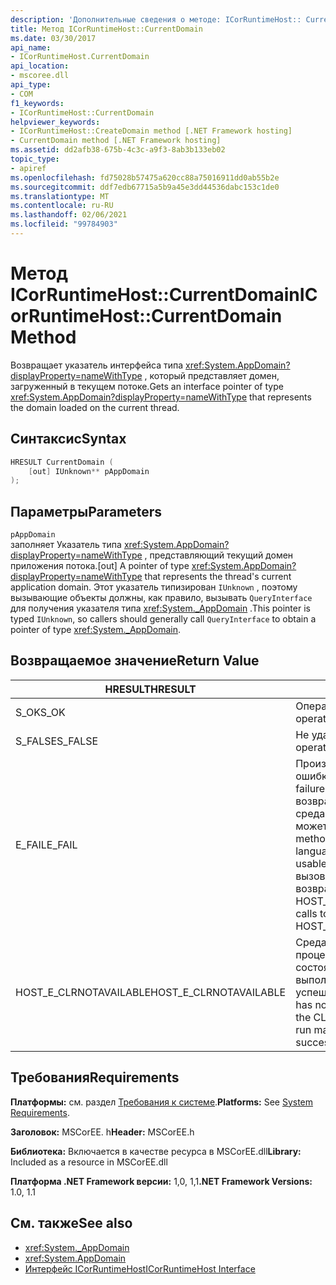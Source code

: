 ```yaml
---
description: 'Дополнительные сведения о методе: ICorRuntimeHost:: CurrentDomain'
title: Метод ICorRuntimeHost::CurrentDomain
ms.date: 03/30/2017
api_name:
- ICorRuntimeHost.CurrentDomain
api_location:
- mscoree.dll
api_type:
- COM
f1_keywords:
- ICorRuntimeHost::CurrentDomain
helpviewer_keywords:
- ICorRuntimeHost::CreateDomain method [.NET Framework hosting]
- CurrentDomain method [.NET Framework hosting]
ms.assetid: dd2afb38-675b-4c3c-a9f3-8ab3b133eb02
topic_type:
- apiref
ms.openlocfilehash: fd75028b57475a620cc88a75016911dd0ab55b2e
ms.sourcegitcommit: ddf7edb67715a5b9a45e3dd44536dabc153c1de0
ms.translationtype: MT
ms.contentlocale: ru-RU
ms.lasthandoff: 02/06/2021
ms.locfileid: "99784903"
---
```

# <a name="icorruntimehostcurrentdomain-method"></a><span data-ttu-id="0347c-103">Метод ICorRuntimeHost::CurrentDomain</span><span class="sxs-lookup"><span data-stu-id="0347c-103">ICorRuntimeHost::CurrentDomain Method</span></span>

<span data-ttu-id="0347c-104">Возвращает указатель интерфейса типа <xref:System.AppDomain?displayProperty=nameWithType> , который представляет домен, загруженный в текущем потоке.</span><span class="sxs-lookup"><span data-stu-id="0347c-104">Gets an interface pointer of type <xref:System.AppDomain?displayProperty=nameWithType> that represents the domain loaded on the current thread.</span></span>  
  
## <a name="syntax"></a><span data-ttu-id="0347c-105">Синтаксис</span><span class="sxs-lookup"><span data-stu-id="0347c-105">Syntax</span></span>  
  
```cpp  
HRESULT CurrentDomain (  
    [out] IUnknown** pAppDomain  
);  
```  
  
## <a name="parameters"></a><span data-ttu-id="0347c-106">Параметры</span><span class="sxs-lookup"><span data-stu-id="0347c-106">Parameters</span></span>  

 `pAppDomain`  
 <span data-ttu-id="0347c-107">заполняет Указатель типа <xref:System.AppDomain?displayProperty=nameWithType> , представляющий текущий домен приложения потока.</span><span class="sxs-lookup"><span data-stu-id="0347c-107">[out] A pointer of type <xref:System.AppDomain?displayProperty=nameWithType> that represents the thread's current application domain.</span></span> <span data-ttu-id="0347c-108">Этот указатель типизирован `IUnknown` , поэтому вызывающие объекты должны, как правило, вызывать `QueryInterface` для получения указателя типа <xref:System._AppDomain> .</span><span class="sxs-lookup"><span data-stu-id="0347c-108">This pointer is typed `IUnknown`, so callers should generally call `QueryInterface` to obtain a pointer of type <xref:System._AppDomain>.</span></span>  
  
## <a name="return-value"></a><span data-ttu-id="0347c-109">Возвращаемое значение</span><span class="sxs-lookup"><span data-stu-id="0347c-109">Return Value</span></span>  
  
|<span data-ttu-id="0347c-110">HRESULT</span><span class="sxs-lookup"><span data-stu-id="0347c-110">HRESULT</span></span>|<span data-ttu-id="0347c-111">Описание:</span><span class="sxs-lookup"><span data-stu-id="0347c-111">Description</span></span>|  
|-------------|-----------------|  
|<span data-ttu-id="0347c-112">S_OK</span><span class="sxs-lookup"><span data-stu-id="0347c-112">S_OK</span></span>|<span data-ttu-id="0347c-113">Операция выполнена успешно.</span><span class="sxs-lookup"><span data-stu-id="0347c-113">The operation was successful.</span></span>|  
|<span data-ttu-id="0347c-114">S_FALSE</span><span class="sxs-lookup"><span data-stu-id="0347c-114">S_FALSE</span></span>|<span data-ttu-id="0347c-115">Не удалось завершить операцию.</span><span class="sxs-lookup"><span data-stu-id="0347c-115">The operation failed to complete.</span></span>|  
|<span data-ttu-id="0347c-116">E_FAIL</span><span class="sxs-lookup"><span data-stu-id="0347c-116">E_FAIL</span></span>|<span data-ttu-id="0347c-117">Произошла неизвестная фатальная ошибка.</span><span class="sxs-lookup"><span data-stu-id="0347c-117">An unknown, catastrophic failure occurred.</span></span> <span data-ttu-id="0347c-118">Если метод возвращает E_FAIL, общеязыковая среда выполнения (CLR) больше не может использоваться в процессе.</span><span class="sxs-lookup"><span data-stu-id="0347c-118">If a method returns E_FAIL, the common language runtime (CLR) is no longer usable in the process.</span></span> <span data-ttu-id="0347c-119">Последующие вызовы любых API размещения возвращают HOST_E_CLRNOTAVAILABLE.</span><span class="sxs-lookup"><span data-stu-id="0347c-119">Subsequent calls to any hosting APIs return HOST_E_CLRNOTAVAILABLE.</span></span>|  
|<span data-ttu-id="0347c-120">HOST_E_CLRNOTAVAILABLE</span><span class="sxs-lookup"><span data-stu-id="0347c-120">HOST_E_CLRNOTAVAILABLE</span></span>|<span data-ttu-id="0347c-121">Среда CLR не была загружена в процесс, или среда CLR находится в состоянии, в котором она не может выполнить управляемый код или успешно обработать вызов.</span><span class="sxs-lookup"><span data-stu-id="0347c-121">The CLR has not been loaded into a process, or the CLR is in a state in which it cannot run managed code or process the call successfully.</span></span>|  
  
## <a name="requirements"></a><span data-ttu-id="0347c-122">Требования</span><span class="sxs-lookup"><span data-stu-id="0347c-122">Requirements</span></span>  

 <span data-ttu-id="0347c-123">**Платформы:** см. раздел [Требования к системе](../../get-started/system-requirements.md).</span><span class="sxs-lookup"><span data-stu-id="0347c-123">**Platforms:** See [System Requirements](../../get-started/system-requirements.md).</span></span>  
  
 <span data-ttu-id="0347c-124">**Заголовок:** MSCorEE. h</span><span class="sxs-lookup"><span data-stu-id="0347c-124">**Header:** MSCorEE.h</span></span>  
  
 <span data-ttu-id="0347c-125">**Библиотека:** Включается в качестве ресурса в MSCorEE.dll</span><span class="sxs-lookup"><span data-stu-id="0347c-125">**Library:** Included as a resource in MSCorEE.dll</span></span>  
  
 <span data-ttu-id="0347c-126">**Платформа .NET Framework версии:** 1,0, 1,1</span><span class="sxs-lookup"><span data-stu-id="0347c-126">**.NET Framework Versions:** 1.0, 1.1</span></span>  
  
## <a name="see-also"></a><span data-ttu-id="0347c-127">См. также</span><span class="sxs-lookup"><span data-stu-id="0347c-127">See also</span></span>

- <xref:System._AppDomain>
- <xref:System.AppDomain>
- [<span data-ttu-id="0347c-128">Интерфейс ICorRuntimeHost</span><span class="sxs-lookup"><span data-stu-id="0347c-128">ICorRuntimeHost Interface</span></span>](icorruntimehost-interface.md)

